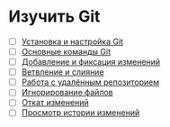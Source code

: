 # Изучить Git

- [ ] [Установка и настройка Git](https://git-scm.com/book/ru/v2/Введение-Установка-Git)
- [ ] [Основные команды Git](https://habr.com/ru/companies/ruvds/articles/599929/)
- [ ] [Добавление и фиксация изменений](https://git-scm.com/book/ru/v2/Основы-Git-Запись-изменений-в-репозиторий)
- [ ] [Ветвление и слияние](https://git-scm.com/book/ru/v2/Ветвление-в-Git-Основы-ветвления-и-слияния)
- [ ] [Работа с удалённым репозиторием](https://git-scm.com/book/ru/v2/Основы-Git-Работа-с-удалёнными-репозиториями)
- [ ] [Игнорирование файлов](https://ru.hexlet.io/courses/intro_to_git/lessons/gitignore/theory_unit)
- [ ] [Откат изменений](https://git-scm.com/book/ru/v2/Основы-Git-Операции-отмены)
- [ ] [Просмотр истории изменений](https://ru.hexlet.io/courses/intro_to_git/lessons/inspect/theory_unit)